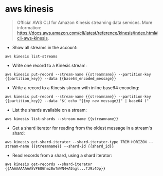 # aws kinesis

> Official AWS CLI for Amazon Kinesis streaming data services.
> More information: <https://docs.aws.amazon.com/cli/latest/reference/kinesis/index.html#cli-aws-kinesis>.

- Show all streams in the account:

`aws kinesis list-streams`

- Write one record to a Kinesis stream:

`aws kinesis put-record --stream-name {{streamname}} --partition-key {{partition_key}} --data {{base64_encoded_message}}`

- Write a record to a Kinesis stream with inline base64 encoding:

`aws kinesis put-record --stream-name {{streamname}} --partition-key {{partition_key}} --data "$( echo "{{my raw message}}" | base64 )"`

- List the shards available on a stream:

`aws kinesis list-shards --stream-name {{streamname}}`

- Get a shard iterator for reading from the oldest message in a stream's shard:

`aws kinesis get-shard-iterator --shard-iterator-type TRIM_HORIZON --stream-name {{streamname}} --shard-id {{shard_id}}`

- Read records from a shard, using a shard iterator:

`aws kinesis get-records --shard-iterator {{AAAAAAAAAAEVPE8Ghmz0wTmWN4+A0agl...TJ9i4Dp}}`
